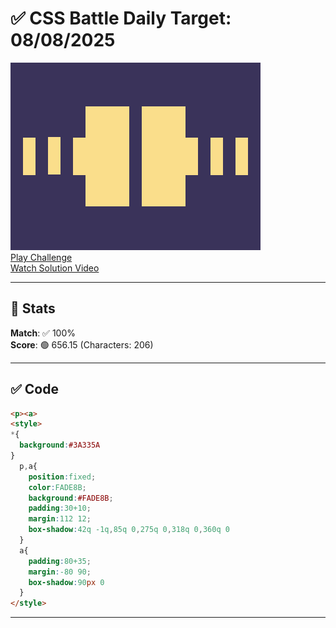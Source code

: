 # ✅ CSS Battle Daily Target: 08/08/2025

![Target](./images/08.png)  
[Play Challenge](https://cssbattle.dev/play/sgBf5laOGhuIRqqtieFL)  
[Watch Solution Video](https://youtube.com/shorts/8VTBQtdfn6E)

---

## 🔢 Stats

**Match**: ✅ 100%  
**Score**: 🟢 656.15 (Characters: 206)

---

## ✅ Code

```html
<p><a>
<style>
*{
  background:#3A335A
}
  p,a{
    position:fixed;
    color:FADE8B;
    background:#FADE8B;
    padding:30+10;
    margin:112 12;
    box-shadow:42q -1q,85q 0,275q 0,318q 0,360q 0
  }
  a{
    padding:80+35;
    margin:-80 90;
    box-shadow:90px 0
  }
</style>
```

---
